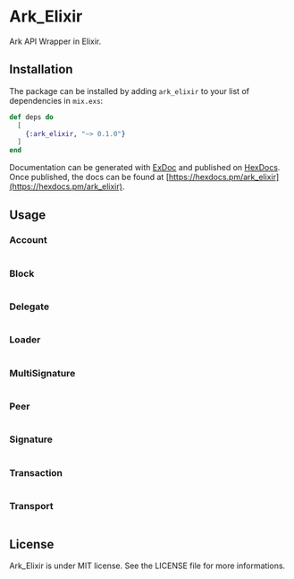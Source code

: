 # Ark_Elixir

Ark API Wrapper in Elixir.

## Installation

The package can be installed by adding `ark_elixir` to your list of dependencies in `mix.exs`:

```elixir
def deps do
  [
    {:ark_elixir, "~> 0.1.0"}
  ]
end
```

Documentation can be generated with [ExDoc](https://github.com/elixir-lang/ex_doc)
and published on [HexDocs](https://hexdocs.pm). Once published, the docs can
be found at [https://hexdocs.pm/ark_elixir](https://hexdocs.pm/ark_elixir).

## Usage

### Account

```elixir

```

### Block

```elixir

```

### Delegate

```elixir

```

### Loader

```elixir

```

### MultiSignature

```elixir

```

### Peer

```elixir

```

### Signature

```elixir

```

### Transaction

```elixir

```

### Transport

```elixir

``` 


## License

Ark_Elixir is under MIT license. See the LICENSE file for more informations.
